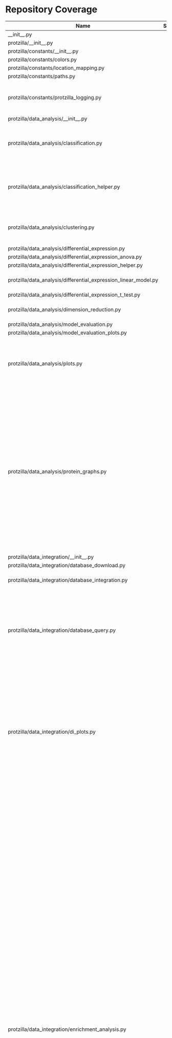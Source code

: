 # Repository Coverage



| Name                                                                |    Stmts |     Miss |   Branch |   BrPart |   Cover |   Missing |
|-------------------------------------------------------------------- | -------: | -------: | -------: | -------: | ------: | --------: |
| \_\_init\_\_.py                                                     |        0 |        0 |        0 |        0 |    100% |           |
| protzilla/\_\_init\_\_.py                                           |        0 |        0 |        0 |        0 |    100% |           |
| protzilla/constants/\_\_init\_\_.py                                 |        0 |        0 |        0 |        0 |    100% |           |
| protzilla/constants/colors.py                                       |        2 |        0 |        0 |        0 |    100% |           |
| protzilla/constants/location\_mapping.py                            |        7 |        0 |        2 |        0 |    100% |           |
| protzilla/constants/paths.py                                        |        8 |        0 |        0 |        0 |    100% |           |
| protzilla/constants/protzilla\_logging.py                           |       42 |       10 |       10 |        0 |     62% |46-47, 50-51, 54-55, 58-59, 62-63 |
| protzilla/data\_analysis/\_\_init\_\_.py                            |        0 |        0 |        0 |        0 |    100% |           |
| protzilla/data\_analysis/classification.py                          |       65 |       32 |       12 |        4 |     48% |33-52, 54, 56-66, 67->exit, 263-313 |
| protzilla/data\_analysis/classification\_helper.py                  |       80 |       15 |       40 |        5 |     73% |41, 81-82, 103-114, 131, 166-169 |
| protzilla/data\_analysis/clustering.py                              |       69 |       11 |        6 |        2 |     83% |141, 365-380, 384-388 |
| protzilla/data\_analysis/differential\_expression.py                |        7 |        3 |        0 |        0 |     57% |      9-11 |
| protzilla/data\_analysis/differential\_expression\_anova.py         |       31 |        1 |        8 |        1 |     95% |        92 |
| protzilla/data\_analysis/differential\_expression\_helper.py        |        7 |        1 |        2 |        1 |     78% |        22 |
| protzilla/data\_analysis/differential\_expression\_linear\_model.py |       47 |        6 |       12 |        3 |     85% |56-57, 59-60, 85-87 |
| protzilla/data\_analysis/differential\_expression\_t\_test.py       |       59 |        0 |       18 |        0 |    100% |           |
| protzilla/data\_analysis/dimension\_reduction.py                    |       33 |        4 |       10 |        2 |     86% |67-72, 100, 179 |
| protzilla/data\_analysis/model\_evaluation.py                       |       10 |        0 |        0 |        0 |    100% |           |
| protzilla/data\_analysis/model\_evaluation\_plots.py                |       18 |        0 |        0 |        0 |    100% |           |
| protzilla/data\_analysis/plots.py                                   |      131 |       41 |       64 |        5 |     63% |75, 84->86, 137, 282, 312-319, 325-461 |
| protzilla/data\_analysis/protein\_graphs.py                         |      409 |       46 |      196 |       15 |     89% |32-40, 63-92, 148, 173-174, 188, 319-321, 330-332, 350-351, 400, 425-429, 473, 487, 556, 587, 594, 795, 853->852, 857-860 |
| protzilla/data\_integration/\_\_init\_\_.py                         |        0 |        0 |        0 |        0 |    100% |           |
| protzilla/data\_integration/database\_download.py                   |       63 |       63 |       28 |        0 |      0% |     1-116 |
| protzilla/data\_integration/database\_integration.py                |       58 |       10 |       32 |        1 |     86% |73, 101-113 |
| protzilla/data\_integration/database\_query.py                      |       99 |       38 |       46 |        4 |     60% |26-70, 74-76, 80, 86-93, 119->118, 131-136, 137->144, 145-148 |
| protzilla/data\_integration/di\_plots.py                            |      124 |       21 |       58 |       11 |     82% |77, 106->109, 110, 176-177, 180-181, 183, 186-187, 215-217, 237-242, 295-296, 299, 373 |
| protzilla/data\_integration/enrichment\_analysis.py                 |      327 |       87 |      158 |       38 |     72% |23-24, 48->50, 177-178, 193->199, 203->209, 210-212, 214, 221, 250-254, 276-280, 328, 391-394, 409-410, 425-426, 530-533, 542-544, 548->562, 553, 555, 568-569, 581-591, 593->603, 595-596, 598-601, 603->616, 613-614, 617-627, 630-631, 647, 728-729, 738-739, 752-753, 755-756, 758-761, 765-766, 768-771, 784, 802-803, 815-816, 819-820, 830-833 |
| protzilla/data\_integration/enrichment\_analysis\_gsea.py           |      132 |        4 |       54 |        6 |     95% |155, 158, 220->224, 385, 388, 457->461 |
| protzilla/data\_integration/enrichment\_analysis\_helper.py         |       73 |        6 |       42 |        2 |     93% |137-139, 145, 150-151 |
| protzilla/data\_preprocessing/\_\_init\_\_.py                       |        0 |        0 |        0 |        0 |    100% |           |
| protzilla/data\_preprocessing/filter\_proteins.py                   |       18 |        2 |        4 |        1 |     77% |     53-54 |
| protzilla/data\_preprocessing/filter\_samples.py                    |       35 |        0 |        4 |        0 |    100% |           |
| protzilla/data\_preprocessing/imputation.py                         |      115 |        1 |       22 |        3 |     97% |144, 493->506, 517->523 |
| protzilla/data\_preprocessing/normalisation.py                      |       98 |        1 |       22 |        2 |     98% |248->259, 260 |
| protzilla/data\_preprocessing/outlier\_detection.py                 |       67 |        3 |       12 |        4 |     89% |176, 193, 248, 249->exit |
| protzilla/data\_preprocessing/peptide\_filter.py                    |       16 |        2 |        4 |        1 |     75% |     50-51 |
| protzilla/data\_preprocessing/plots.py                              |       97 |       11 |       21 |        4 |     87% |165->180, 249-250, 283, 294, 394-418 |
| protzilla/data\_preprocessing/plots\_helper.py                      |       17 |       13 |        6 |        0 |     17% |15-24, 38-47 |
| protzilla/data\_preprocessing/transformation.py                     |       21 |        2 |        8 |        3 |     83% |33, 42->52, 53 |
| protzilla/history.py                                                |      135 |       10 |       60 |        6 |     92% |39, 123, 133, 179-183, 226, 233 |
| protzilla/importing/\_\_init\_\_.py                                 |        0 |        0 |        0 |        0 |    100% |           |
| protzilla/importing/metadata\_import.py                             |       64 |       15 |       28 |        7 |     76% |29, 31, 45-47, 91-98, 113, 124, 129-138, 168-169 |
| protzilla/importing/ms\_data\_import.py                             |      115 |       22 |       48 |        1 |     79% |28-29, 88-90, 117-119, 231-249 |
| protzilla/importing/peptide\_import.py                              |       22 |        2 |        2 |        0 |     92% |     15-16 |
| protzilla/run.py                                                    |      329 |       61 |      125 |       18 |     75% |75-81, 85-91, 151->162, 183, 185, 193-196, 202-205, 253-259, 263, 266, 325-326, 411, 425->444, 436, 440, 443, 448->451, 449-450, 453-457, 462->491, 468, 471, 474-476, 479-488, 489->462, 490, 502 |
| protzilla/run\_helper.py                                            |       95 |       35 |       74 |       16 |     59% |25, 28-45, 48-55, 66, 73, 83, 85, 87, 89-94, 96-98, 101-103, 104->107, 111, 120, 158->exit, 170 |
| protzilla/runner.py                                                 |       89 |        4 |       38 |        4 |     94% |115, 124, 142->140, 156-157 |
| protzilla/utilities/\_\_init\_\_.py                                 |        1 |        0 |        0 |        0 |    100% |           |
| protzilla/utilities/clustergram.py                                  |      375 |       99 |      194 |       55 |     67% |82, 97, 99, 106, 150-151, 153, 155, 161->164, 164->171, 190, 205, 209, 213, 217, 227, 231-236, 241->243, 244, 246, 248, 252->254, 254->258, 259-270, 273, 275, 277-296, 315-318, 321->323, 328->330, 331, 383-384, 386-387, 402-403, 405-406, 474->480, 486, 503, 523, 526->549, 531->534, 568->574, 574->587, 662->667, 675->679, 696, 698, 728-735, 744-757, 767-771, 825->842, 842->862, 894->902, 902->911, 929-941, 944-956, 982-998, 1012-1028 |
| protzilla/utilities/dunn\_score.py                                  |       10 |        6 |        6 |        0 |     25% | 25, 41-48 |
| protzilla/utilities/transform\_dfs.py                               |       25 |        0 |        9 |        0 |    100% |           |
| protzilla/utilities/utilities.py                                    |       40 |        4 |       10 |        2 |     88% |27-28, 69, 80 |
| protzilla/workflow\_helper.py                                       |       58 |       14 |       36 |       20 |     62% |26-28, 37, 41, 46, 50->exit, 50->exit, 57, 65->66, 65->67, 67->70, 68, 71, 76-88, 94, 96->102, 106, 112->111, 113->112, 115->112, 118->115, 119->120, 123 |
| runner\_cli.py                                                      |       21 |        5 |        2 |        1 |     74% | 55-58, 62 |
| ui/\_\_init\_\_.py                                                  |        0 |        0 |        0 |        0 |    100% |           |
| ui/\_\_main\_\_.py                                                  |       11 |       11 |        2 |        0 |      0% |      2-21 |
| ui/main/\_\_init\_\_.py                                             |        0 |        0 |        0 |        0 |    100% |           |
| ui/main/asgi.py                                                     |        4 |        4 |        0 |        0 |      0% |     10-16 |
| ui/main/settings.py                                                 |       28 |        0 |        2 |        1 |     97% |    24->32 |
| ui/main/upload\_handler.py                                          |       37 |       37 |        2 |        0 |      0% |      1-73 |
| ui/main/urls.py                                                     |        4 |        4 |        0 |        0 |      0% |     16-21 |
| ui/main/views.py                                                    |       76 |       76 |       32 |        0 |      0% |     1-115 |
| ui/main/wsgi.py                                                     |        4 |        4 |        0 |        0 |      0% |     10-16 |
| ui/manage.py                                                        |       14 |       14 |        2 |        0 |      0% |      2-24 |
| ui/runs/\_\_init\_\_.py                                             |        0 |        0 |        0 |        0 |    100% |           |
| ui/runs/apps.py                                                     |        4 |        4 |        0 |        0 |      0% |       1-6 |
| ui/runs/fields.py                                                   |      128 |      108 |       76 |        0 |     10% |35-46, 64-97, 122-132, 145-147, 172-183, 197-202, 223-303, 320-345 |
| ui/runs/migrations/\_\_init\_\_.py                                  |        0 |        0 |        0 |        0 |    100% |           |
| ui/runs/templatetags/\_\_init\_\_.py                                |        0 |        0 |        0 |        0 |    100% |           |
| ui/runs/templatetags/id\_tags.py                                    |       10 |       10 |        4 |        0 |      0% |      1-13 |
| ui/runs/urls.py                                                     |        4 |        4 |        0 |        0 |      0% |       1-6 |
| ui/runs/utilities/\_\_init\_\_.py                                   |        0 |        0 |        0 |        0 |    100% |           |
| ui/runs/utilities/alert.py                                          |        2 |        1 |        0 |        0 |     50% |         2 |
| ui/runs/views.py                                                    |      344 |      309 |      134 |        2 |      7% |59, 84-124, 166-182, 213-234, 254-655, 677, 680, 683-862 |
| ui/runs/views\_helper.py                                            |       63 |       14 |       26 |        4 |     75% |16->18, 22, 35, 38-44, 116-124, 138-139 |
|                                                           **TOTAL** | **4497** | **1311** | **1813** |  **255** | **67%** |           |


## Setup coverage badge

Below are examples of the badges you can use in your main branch `README` file.

### Direct image

[![Coverage badge](https://github.com/cschlaffner/PROTzilla2/raw/python-coverage-comment-action-data/badge.svg)](https://github.com/cschlaffner/PROTzilla2/tree/python-coverage-comment-action-data)

This is the one to use if your repository is private or if you don't want to customize anything.



## What is that?

This branch is part of the
[python-coverage-comment-action](https://github.com/marketplace/actions/python-coverage-comment)
GitHub Action. All the files in this branch are automatically generated and may be
overwritten at any moment.